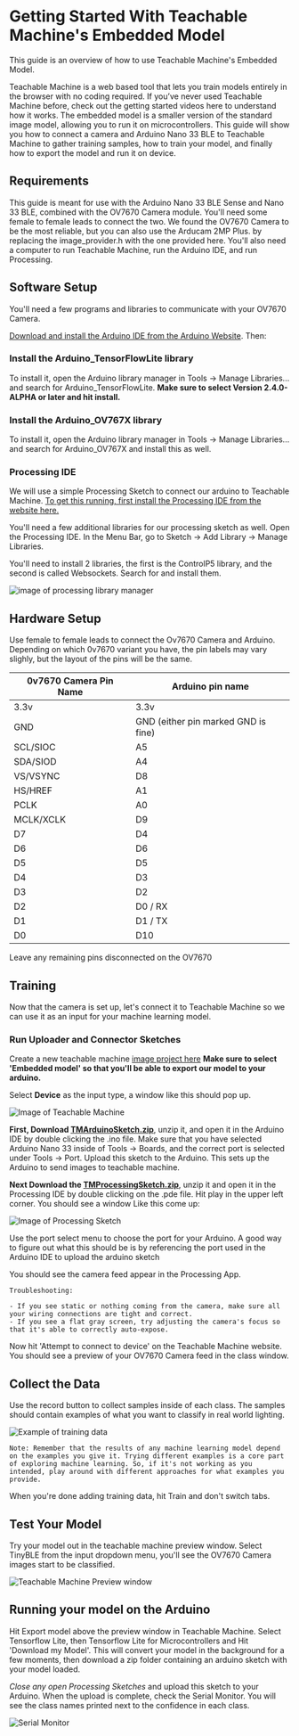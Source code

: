 # Getting Started With Teachable Machine's Embedded Model
This guide is an overview of how to use Teachable Machine's Embedded Model.

Teachable Machine is a web based tool that lets you train models entirely in the browser with no coding required. If you’ve never used Teachable Machine before, check out the getting started videos here to understand how it works. The embedded model is a smaller version of the standard image model, allowing you to run it on microcontrollers.
This guide will show you how to connect a camera and Arduino Nano 33 BLE to Teachable Machine to gather training samples, how to train your model, and finally how to export the model and run it on device. 


## Requirements
This guide is meant for use with the Arduino Nano 33 BLE Sense and Nano 33 BLE, combined with the OV7670 Camera module. You'll need some female to female leads to connect the two.
We found the OV7670 Camera to be the most reliable, but you can also use the Arducam 2MP Plus. by replacing the image_provider.h with the one provided here. 
You'll also need a computer to run Teachable Machine, run the Arduino IDE, and run Processing.

## Software Setup
You'll need a few programs and libraries to communicate with your OV7670 Camera.

[Download and install the Arduino IDE from the Arduino Website](https://www.arduino.cc/en/software). Then:

### Install the Arduino_TensorFlowLite library

To install it, open the Arduino library manager in Tools -> Manage Libraries... and search for Arduino_TensorFlowLite. **Make sure to select Version 2.4.0-ALPHA or later and hit install.**

### Install the Arduino_OV767X library

To install it, open the Arduino library manager in Tools -> Manage Libraries... and search for Arduino_OV767X and install this as well.

### Processing IDE
We will use a simple Processing Sketch to connect our arduino to Teachable Machine. [To get this running, first install the Processing IDE from the website here.](https://processing.org/download/)

You'll need a few additional libraries for our processing sketch as well. Open the Processing IDE. In the Menu Bar, go to Sketch -> Add Library -> Manage Libraries.

You'll need to install 2 libraries, the first is the ControlP5 library, and the second is called Websockets. Search for and install them.

![image of processing library manager](GettingStartedImages/processing_libraries.png)

## Hardware Setup

Use female to female leads to connect the Ov7670 Camera and Arduino. Depending on which 0v7670 variant you have, the pin labels may vary slighly, but the layout of the pins will be the same.

|0v7670 Camera Pin Name|Arduino pin name|
|----------------|----------------|
|3.3v|3.3v|
|GND|GND (either pin marked GND is fine)|
|SCL/SIOC|A5|
|SDA/SIOD|A4|
|VS/VSYNC|D8|
|HS/HREF|A1|
|PCLK|A0|
|MCLK/XCLK|D9|
|D7|D4|
|D6|D6|
|D5|D5|
|D4|D3|
|D3|D2|
|D2|D0 / RX|
|D1|D1 / TX|
|D0|D10|

Leave any remaining pins disconnected on the OV7670

## Training

Now that the camera is set up, let's connect it to Teachable Machine so we can use it as an input for your machine learning model.

### Run Uploader and Connector Sketches

Create a new teachable machine [image project here](https://teachablemachine.withgoogle.com) **Make sure to select 'Embedded model' so that you'll be able to export our model to your arduino.** 

Select **Device** as the input type, a window like this should pop up.

![Image of Teachable Machine](./GettingStartedImages/sketches.png)


**First, Download [TMArduinoSketch.zip](https://storage.googleapis.com/tiny-templates/TMConnector.zip)**, unzip it, and open it in the Arduino IDE by double clicking the .ino file. Make sure that you have selected Arduino Nano 33 inside of Tools -> Boards, and the correct port is selected under Tools -> Port. Upload this sketch to the Arduino. This sets up the Arduino to send images to teachable machine.

**Next Download the [TMProcessingSketch.zip](https://storage.googleapis.com/tiny-templates/TMUploader.zip)**, unzip it and open it in the Processing IDE by double clicking on the .pde file. Hit play in the upper left corner. You should see a window Like this come up:

![Image of Processing Sketch](./GettingStartedImages/port_select.png)

Use the port select menu to choose the port for your Arduino. A good way to figure out what this should be is by referencing the port used in the Arduino IDE to upload the arduino sketch

You should see the camera feed appear in the Processing App. 

```
Troubleshooting:

- If you see static or nothing coming from the camera, make sure all your wiring connections are tight and correct. 
- If you see a flat gray screen, try adjusting the camera's focus so that it's able to correctly auto-expose. 
```
Now hit 'Attempt to connect to device' on the Teachable Machine website. You should see a preview of your OV7670 Camera feed in the class window.

## Collect the Data

Use the record button to collect samples inside of each class. The samples should contain examples of what you want to classify in real world lighting.

![Example of training data](GettingStartedImages/train_data.png)

```
Note: Remember that the results of any machine learning model depend on the examples you give it. Trying different examples is a core part of exploring machine learning. So, if it's not working as you intended, play around with different approaches for what examples you provide.
```

When you're done adding training data, hit Train and don't switch tabs.

## Test Your Model
Try your model out in the teachable machine preview window. Select TinyBLE from the input dropdown menu, you'll see the OV7670 Camera images start to be classified.

![Teachable Machine Preview window](GettingStartedImages/tm_fpo.gif)

## Running your model on the Arduino
Hit Export model above the preview window in Teachable Machine. Select Tensorflow Lite, then Tensorflow Lite for Microcontrollers and Hit 'Download my Model'. This will convert your model in the background for a few moments, then download a zip folder containing an arduino sketch with your model loaded. 

*Close any open Processing Sketches* and upload this sketch to your Arduino. When the upload is complete, check the Serial Monitor. You will see the class names printed next to the confidence in each class.

![Serial Monitor](GettingStartedImages/serial_mon.png)


